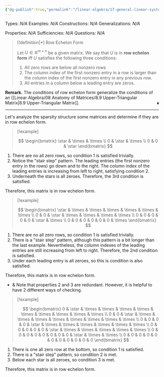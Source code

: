 ```yaml
---
{"dg-publish":true,"permalink":"/linear-algebra/17-general-linear-systems/16-2-row-echelon-form/","tags":["Type/Definition","Topic/Linear_Algebra"]}
---
```


Types: *N/A*
Examples: *N/A*
Constructions: *N/A*
Generalizations: *N/A*

Properties: *N/A*
Sufficiencies: *N/A*
Questions: *N/A*

> [!definition|*] Row Echelon Form
> 
> Let $U \in \mathbb{R}^{m \times n}$ be a given matrix. We say that $U$ is in **row echelon form** iff $U$ satisfies the following three conditions:
> 1. All zero rows are below all nonzero rows
> 2. The column index of the first nonzero entry in a row is larger than the column index of the first nonzero entry in any previous row.
> 3. All entries in a column below a leading entry are zeros.

**Remark.** The conditions of row echelon form generalize the conditions of an [[Linear Algebra/08 Anatomy of Matrices/8.9 Upper-Triangular Matrix\|8.9 Upper-Triangular Matrix]].
 <span style='float:right;'>$\blacklozenge$</span>

---

Let's analyze the sparsity structure some matrices and determine if they are in row echelon form.
> [!example] 
> 
> $$
> \begin{bmatrix}
> \star & \times & \times \\
> 0 & \star & \times \\
> 0 & 0 & \star
> \end{bmatrix}
> $$
1. There are no all zero rows, so condition 1 is satisfied trivially.
2. Notice the "stair step" pattern. The leading entries (the first nonzero entry in the rows) go down and to the right. The column index of the leading entries is increasing from left to right, satisfying condition 2.
3. Underneath the stars is all zeroes. Therefore, the 3rd condition is satisfied.

Therefore, this matrix is in row echelon form.

> [!example] 
> 
> $$
> \begin{bmatrix}
> \star & \times & \times & \times & \times & \times & \times \\
> 0 & 0 & \star & \times & \times & \times & \times \\
> 0 & 0 & 0 & 0 & 0 & \star & \times \\
> 0 & 0 & 0 & 0 & 0 & 0 & \times
> \end{bmatrix}
> $$

1. There are no all zero rows, so condition 1 is satisfied trivially.
2. There is a "stair step" pattern, although this pattern is a bit longer than the last example. Nevertheless, the column indexes of the leading entries are still increasing from left to right. Therefore, the 2nd condition is satisfied.
3. Under each leading entry is all zeroes, so this is condition is also satisfied.

Therefore, this matrix is in row echelon form.
- & Note that properties 2 and 3 are redundant. However, it is helpful to have 2 different ways of checking.


> [!example] 
> 
> $$
> \begin{bmatrix}
> 0 & \star & \times & \times & \times & \times & \times & \times & \times & \times & \times \\
> 0 & 0 & \star & \times & \times & \times & \times & \times & \times & \times & \times \\
> 0 & 0 & 0 & 0 & \star & \times & \times & \times & \times & \times & \times \\
> 0 & 0 & 0 & 0 & 0 & \star & \times & \times & \times & \times & \times \\
> 0 & 0 & 0 & 0 & 0 & 0 & 0 & 0 & \star & \times & \times \\
> 0 & 0 & 0 & 0 & 0 & 0 & 0 & 0 & 0 & 0 & 0
> \end{bmatrix}
> $$

1. There is one all zero row at the bottom, so condition 1 is satisfied.
2. There is a "stair step" pattern, so condition 2 is met.
3. Below each star is all zeroes, so condition 3 is met.

Therefore, this matrix is in row echelon form.